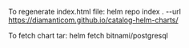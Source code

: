 To regenerate index.html file:
helm repo index . --url https://diamanticom.github.io/catalog-helm-charts/


To fetch chart tar:
helm fetch bitnami/postgresql
